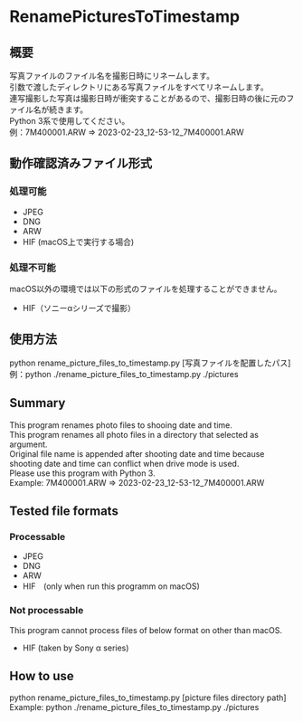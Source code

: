 # RenamePicturesToTimestamp
## 概要
写真ファイルのファイル名を撮影日時にリネームします。  
引数で渡したディレクトリにある写真ファイルをすべてリネームします。  
連写撮影した写真は撮影日時が衝突することがあるので、撮影日時の後に元のファイル名が続きます。  
Python 3系で使用してください。  
例：7M400001.ARW => 2023-02-23_12-53-12_7M400001.ARW  
## 動作確認済みファイル形式
### 処理可能
- JPEG
- DNG
- ARW
- HIF (macOS上で実行する場合)
### 処理不可能
macOS以外の環境では以下の形式のファイルを処理することができません。
- HIF（ソニーαシリーズで撮影）
## 使用方法
python rename_picture_files_to_timestamp.py [写真ファイルを配置したパス]  
例：python ./rename_picture_files_to_timestamp.py ./pictures

## Summary
This program renames photo files to shooing date and time.  
This program renames all photo files in a directory that selected as argument.  
Original file name is appended after shooting date and time because shooting date and time can conflict when drive mode is used.  
Please use this program with Python 3.  
Example: 7M400001.ARW => 2023-02-23_12-53-12_7M400001.ARW  
## Tested file formats
### Processable
- JPEG
- DNG
- ARW
- HIF　(only when run this programm on macOS)
### Not processable
This program cannot process files of below format on other than macOS.
- HIF (taken by Sony α series)
## How to use
python rename_picture_files_to_timestamp.py [picture files directory path]  
Example: python ./rename_picture_files_to_timestamp.py ./pictures

